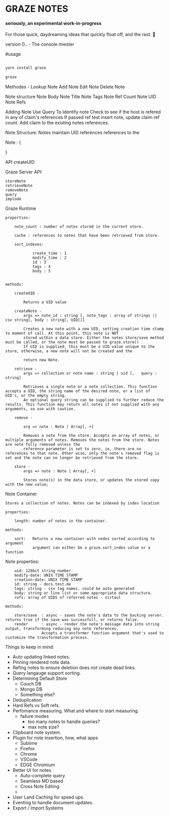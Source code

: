 # GRAZE NOTES

#### seriously, an experimental work-in-progress

For those quick, daydreaming ideas that quickly float off, and the rest. 📓


version 0.*.* - The console miester

#usage
```bash

yarn install graze

graze 

```

Methodes - 
	Lookup Note
	Add Note
	Edit Note
	Delete Note

Note structure
	Note Body
	Note Title
	Note Tags
	Note Ref Count
	Note UID
	Note Refs

Adding Note
	Use Query To Identify note 
	Check to see if the host is refered in any of claim's references
	If passed ref test insert note, update claim ref count. Add claim to the existing notes references.


Note Structure. Notes maintain UID references references to the 

Note : {	
	
}



API 
createUID

Graze Server API:

	storeNote
	retrieveNote
	removeNote
	query
	implode


Graze Runtime

	properties:

		note_count : number of notes stored in the current store. 

		cache : references to notes that have been retrieved from store. 

		sort_indexes: 

				create_time : 1
				modify_time : 2
				id : 3
				tags : 4
				body : 5


	methods:

		createUID - 

			Returns a UID value

		createNote -
			args => note_id : string [, note_tags : array of strings || csv string[, body : string[, UID]]]

			Creates a new note with a new UID, setting creation time stamp to moment of call. At this point, this note is NOT 
			stored within a data store. Either the notes store/save method must be called, or the note must be passed to graze.store()
			If UID is supplied, this must be a UID value unique to the store, otherwise, a new note will not be created and the 

			return new Note.

		retrieve - 
			args => collection or note name : string | uid [,   query : string]

			Retrieves a single note or a note collection. This function accepts a UID, the string name of the desired note, or a list of UID's, or the empty string.
			An optional query string can be supplied to further reduce the results. This function may return all notes if not supplied with any arguments, so use with caution. 

		remove -

			arg => note : Note | Array[, +]

			Removes a note from the store. Accepts an array of notes, or multiple arguments of notes. Removes the notes from the store. Notes are note fully removed unless the 
			reference parameter is set to zero, ie, there are no references to that note. Other wise, only the note's removed flag is set and the note can no longer be retrieved from the store. 

		store - 
			args => note : Note | Array[, +]

			Stores note(s) in the data store, or updates the stored copy with the new value;

Note Container

	Stores a collection of notes. Notes can be indexed by index location

	properties:

		length: number of notes in the container. 

	methods:

		sort:	Returns a new container with nodes sorted according to argument
				argument can either be a graze.sort_index value or a function


Note
	properties:
		
		uid: 128bit string number.  
		modify-date: UNIX TIME STAMP
		creation-date: UNIX TIME STAMP
		id: string - docs.test.me
		tags: string - csv tag names. could be auto generated
		body: string or line list or some appropriate data structure. 
		refs: array of UIDS of referred notes - virtaul 

	methods:

	 	store/save 	: async - saves the note's data to the backing server. returns true if the save was successfull, or returns false. 
	 	render 		: async - render the note's message data into string output, transforming reducing any note references. 
 					Accepts a transformer function argument that's used to customize the transformation process. 

Things to keep in mind:
- Auto updating linked notes.
- Pinning rendered note data.
- Refing notes to ensure deletion does not create dead links.
- Query langauge support sorting. 
- Determining Default Store 
	- Couch DB
	- Mongo DB
	- Something else?
- Deduplication
- Hard Refs vs Soft refs. 
- Perfomance measuring. What and where to start measuring. 
	- failure modes
		- too many notes to handle queries?
		- max note size?
- Clipboard note system. 
- Plugin for note insertion, how, what apps
 	- Sublime
 	- Firefox
 	- Chrome
 	- VSCode
 	- EDGE Chromium
- Better UI for notes
	- Auto-complete query
	- Seamless MD based 
	- Cross Note Editing
	- 
- User Land Caching for speed ups.
- Eventing to handle document updates.
- Export / Import Systems
